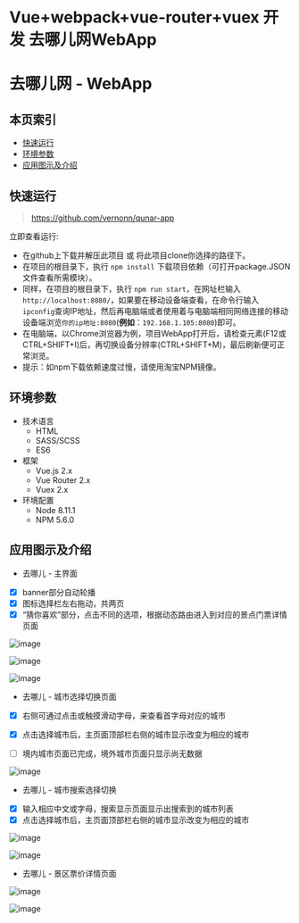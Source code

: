 Vue+webpack+vue-router+vuex 开发 去哪儿网WebApp
=======
# 去哪儿网 - WebApp

## <i class="icon-list"></i> 本页索引

* [快速运行](#快速运行)
* [环境参数](#环境参数)
* [应用图示及介绍](#应用图示及介绍)

## 快速运行

> https://github.com/vernonn/qunar-app

立即查看运行:

- 在github上下载并解压此项目 或 将此项目clone你选择的路径下。
- 在项目的根目录下，执行 `npm install` 下载项目依赖（可打开package.JSON文件查看所需模块）。
- 同样，在项目的根目录下，执行 `npm run start`，在网址栏输入`http://localhost:8080/`，如果要在移动设备端查看，在命令行输入`ipconfig`查询IP地址，然后再电脑端或者使用着与电脑端相同网络连接的移动设备端浏览`你的ip地址:8080`(**例如**：`192.168.1.105:8080`)即可。
- 在电脑端，以Chrome浏览器为例，项目WebApp打开后，请检查元素(F12或CTRL+SHIFT+I)后，再切换设备分辨率(CTRL+SHIFT+M)，最后刷新便可正常浏览。
- 提示：如npm下载依赖速度过慢，请使用淘宝NPM镜像。

## 环境参数
- 技术语言
    - HTML
    - SASS/SCSS
    - ES6
- 框架
    - Vue.js 2.x
    - Vue Router 2.x
    - Vuex 2.x
- 环境配置
    - Node 8.11.1
    - NPM 5.6.0

## 应用图示及介绍

- 去哪儿 - 主界面

- [x] banner部分自动轮播
- [x] 图标选择栏左右拖动，共两页
- [x] “猜你喜欢”部分，点击不同的选项，根据动态路由进入到对应的景点门票详情页面

![image](./localpic/qunar01.png)

![image](./localpic/qunar01-1.png)

![image](./localpic/qunar01.png)

- 去哪儿 - 城市选择切换页面

- [x] 右侧可通过点击或触摸滑动字母，来查看首字母对应的城市
- [x] 点击选择城市后，主页面顶部栏右侧的城市显示改变为相应的城市
- [ ] 境内城市页面已完成，境外城市页面只显示尚无数据


![image](./localpic/qunar03.png)

- 去哪儿 - 城市搜索选择切换

- [x] 输入相应中文或字母，搜索显示页面显示出搜索到的城市列表
- [x] 点击选择城市后，主页面顶部栏右侧的城市显示改变为相应的城市

![image](./localpic/qunar04.png)

![image](./localpic/qunar05.png)

- 去哪儿 - 景区票价详情页面

![image](./localpic/qunar06.png)

![image](./localpic/qunar07.png)

